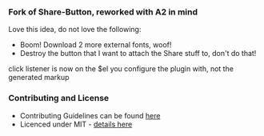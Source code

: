 ### Fork of Share-Button, reworked with A2 in mind
Love this idea, do not love the following:
- Boom! Download 2 more external fonts, woof!
- Destroy the button that I want to attach the Share stuff to, don't do that!

click listener is now on the $el you configure the plugin with, not the generated markup


### Contributing and License

- Contributing Guidelines can be found [here](contributing.md)
- Licenced under MIT - [details here](license.md)
